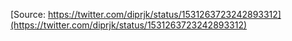 [Source: https://twitter.com/diprjk/status/1531263723242893312](https://twitter.com/diprjk/status/1531263723242893312)